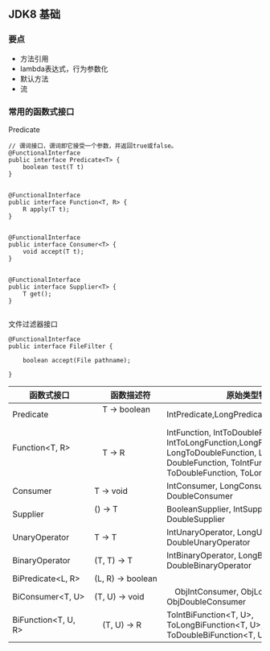 ## JDK8 基础

### 要点
- 方法引用
- lambda表达式，行为参数化
- 默认方法
- 流


### 常用的函数式接口

Predicate

```
// 谓词接口，谓词即它接受一个参数，并返回true或false。 
@FunctionalInterface
public interface Predicate<T> {
    boolean test(T t)
}


@FunctionalInterface
public interface Function<T, R> {
    R apply(T t);
}


@FunctionalInterface
public interface Consumer<T> {
    void accept(T t);
}


@FunctionalInterface
public interface Supplier<T> {
    T get();
}


```

文件过滤器接口
```
@FunctionalInterface
public interface FileFilter {

    boolean accept(File pathname);
    
}
```


| 函数式接口 　           |　函数描述符            | 原始类型特化 |
|-----------------------|---------------------|------------|
| Predicate<T>     　　　|　T -> boolean 　　　　|  IntPredicate,LongPredicate,DoublePredicate |
| Function<T, R>   　　　|　T -> R　　　　　　    |  IntFunction<R>, IntToDoubleFunction, IntToLongFunction,LongFunction<R>, LongToDoubleFunction, LongToIntFunction, DoubleFunction<R>, ToIntFunction<T>, ToDoubleFunction<T>, ToLongFunction<T> |
| Consumer<T>　 　　　　  | T -> void　　　　　　 |  IntConsumer, LongConsumer, DoubleConsumer  |
| Supplier<T>　   　　　　| () -> T 　　　　　　  |  BooleanSupplier, IntSupplier, LongSuppier, DoubleSupplier |
| UnaryOperator<T>　 　 |  T -> T              |  IntUnaryOperator, LongUnaryOperator, DoubleUnaryOperator |
| BinaryOperator<T>　　 |  (T, T) -> T　　　　  |   IntBinaryOperator, LongBinaryOperator, DoubleBinaryOperator |
| BiPredicate<L, R>　　　| (L, R) -> boolean   | 　　|
| BiConsumer<T, U>　　　 | (T, U) -> void　　   | 　ObjIntConsumer<T>, ObjLongConsumer<T>, ObjDoubleConsumer<T> |
| BiFunction<T, U, R>　 |　(T, U) -> R　　　　　 |  ToIntBiFunction<T, U>, ToLongBiFunction<T, U>, ToDoubleBiFunction<T, U> |

